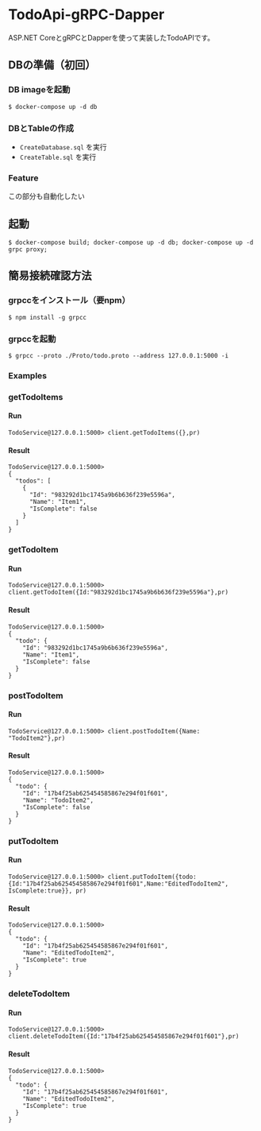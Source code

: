 # TodoApi-gRPC-Dapper
ASP.NET CoreとgRPCとDapperを使って実装したTodoAPIです。

## DBの準備（初回）
### DB imageを起動
`$ docker-compose up -d db`

### DBとTableの作成
- `CreateDatabase.sql` を実行
- `CreateTable.sql` を実行

### Feature
この部分も自動化したい

## 起動
`$ docker-compose build; docker-compose up -d db; docker-compose up -d grpc proxy;`

## 簡易接続確認方法
### grpccをインストール（要npm）
`$ npm install -g grpcc`

### grpccを起動
`$ grpcc --proto ./Proto/todo.proto --address 127.0.0.1:5000 -i`

### Examples
### getTodoItems
#### Run
`TodoService@127.0.0.1:5000> client.getTodoItems({},pr)`

#### Result
```
TodoService@127.0.0.1:5000> 
{
  "todos": [
    {
      "Id": "983292d1bc1745a9b6b636f239e5596a",
      "Name": "Item1",
      "IsComplete": false
    }
  ]
}
```

### getTodoItem
#### Run
`TodoService@127.0.0.1:5000> client.getTodoItem({Id:"983292d1bc1745a9b6b636f239e5596a"},pr)`

#### Result
```
TodoService@127.0.0.1:5000>
{
  "todo": {
    "Id": "983292d1bc1745a9b6b636f239e5596a",
    "Name": "Item1",
    "IsComplete": false
  }
}
```

### postTodoItem
#### Run
`TodoService@127.0.0.1:5000> client.postTodoItem({Name: "TodoItem2"},pr)`

#### Result
```
TodoService@127.0.0.1:5000>
{
  "todo": {
    "Id": "17b4f25ab625454585867e294f01f601",
    "Name": "TodoItem2",
    "IsComplete": false
  }
}
```

### putTodoItem
#### Run
`TodoService@127.0.0.1:5000> client.putTodoItem({todo:{Id:"17b4f25ab625454585867e294f01f601",Name:"EditedTodoItem2", IsComplete:true}}, pr)`

#### Result
```
TodoService@127.0.0.1:5000>
{
  "todo": {
    "Id": "17b4f25ab625454585867e294f01f601",
    "Name": "EditedTodoItem2",
    "IsComplete": true
  }
}
```

### deleteTodoItem
#### Run
`TodoService@127.0.0.1:5000> client.deleteTodoItem({Id:"17b4f25ab625454585867e294f01f601"},pr)`

#### Result
```
TodoService@127.0.0.1:5000>
{
  "todo": {
    "Id": "17b4f25ab625454585867e294f01f601",
    "Name": "EditedTodoItem2",
    "IsComplete": true
  }
}
```